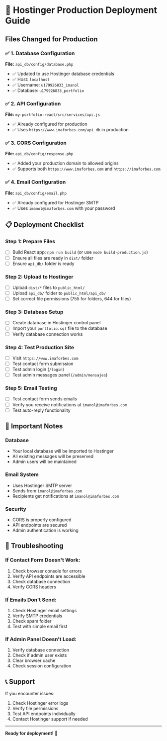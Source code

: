 # 🚀 Hostinger Production Deployment Guide

## Files Changed for Production

### ✅ 1. Database Configuration

**File:** `api_db/config/database.php`

- ✅ Updated to use Hostinger database credentials
- ✅ Host: `localhost`
- ✅ Username: `u179926833_imanol`
- ✅ Database: `u179926833_portfolio`

### ✅ 2. API Configuration

**File:** `my-portfolio-react/src/services/api.js`

- ✅ Already configured for production
- ✅ Uses `https://www.imaforbes.com/api_db` in production

### ✅ 3. CORS Configuration

**File:** `api_db/config/response.php`

- ✅ Added your production domain to allowed origins
- ✅ Supports both `https://www.imaforbes.com` and `https://imaforbes.com`

### ✅ 4. Email Configuration

**File:** `api_db/config/email.php`

- ✅ Already configured for Hostinger SMTP
- ✅ Uses `imanol@imaforbes.com` with your password

## 📋 Deployment Checklist

### Step 1: Prepare Files

- [ ] Build React app: `npm run build` (or use `node build-production.js`)
- [ ] Ensure all files are ready in `dist/` folder
- [ ] Ensure `api_db/` folder is ready

### Step 2: Upload to Hostinger

- [ ] Upload `dist/*` files to `public_html/`
- [ ] Upload `api_db/` folder to `public_html/api_db/`
- [ ] Set correct file permissions (755 for folders, 644 for files)

### Step 3: Database Setup

- [ ] Create database in Hostinger control panel
- [ ] Import your `portfolio.sql` file to the database
- [ ] Verify database connection works

### Step 4: Test Production Site

- [ ] Visit `https://www.imaforbes.com`
- [ ] Test contact form submission
- [ ] Test admin login (`/login`)
- [ ] Test admin messages panel (`/admin/mensajes`)

### Step 5: Email Testing

- [ ] Test contact form sends emails
- [ ] Verify you receive notifications at `imanol@imaforbes.com`
- [ ] Test auto-reply functionality

## 🔧 Important Notes

### Database

- Your local database will be imported to Hostinger
- All existing messages will be preserved
- Admin users will be maintained

### Email System

- Uses Hostinger SMTP server
- Sends from `imanol@imaforbes.com`
- Recipients get notifications at `imanol@imaforbes.com`

### Security

- CORS is properly configured
- API endpoints are secured
- Admin authentication is working

## 🐛 Troubleshooting

### If Contact Form Doesn't Work:

1. Check browser console for errors
2. Verify API endpoints are accessible
3. Check database connection
4. Verify CORS headers

### If Emails Don't Send:

1. Check Hostinger email settings
2. Verify SMTP credentials
3. Check spam folder
4. Test with simple email first

### If Admin Panel Doesn't Load:

1. Verify database connection
2. Check if admin user exists
3. Clear browser cache
4. Check session configuration

## 📞 Support

If you encounter issues:

1. Check Hostinger error logs
2. Verify file permissions
3. Test API endpoints individually
4. Contact Hostinger support if needed

---

**Ready for deployment!** 🎉
